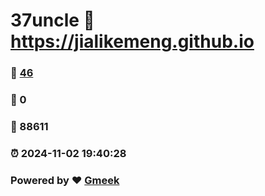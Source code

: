 # 37uncle :link: https://jialikemeng.github.io 
### :page_facing_up: [46](https://jialikemeng.github.io/tag.html) 
### :speech_balloon: 0 
### :hibiscus: 88611 
### :alarm_clock: 2024-11-02 19:40:28 
### Powered by :heart: [Gmeek](https://github.com/Meekdai/Gmeek)
